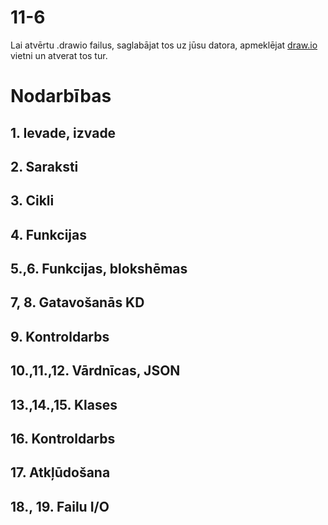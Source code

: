 11-6
===

Lai atvērtu .drawio failus, saglabājat tos uz jūsu datora, apmeklējat [draw.io](https://app.diagrams.net/) vietni un atverat tos tur.

# Nodarbības

## 1. Ievade, izvade
## 2. Saraksti
## 3. Cikli
## 4. Funkcijas
## 5.,6. Funkcijas, blokshēmas
## 7, 8. Gatavošanās KD
## 9. Kontroldarbs
## 10.,11.,12. Vārdnīcas, JSON
## 13.,14.,15. Klases
## 16. Kontroldarbs
## 17. Atkļūdošana
## 18., 19. Failu I/O